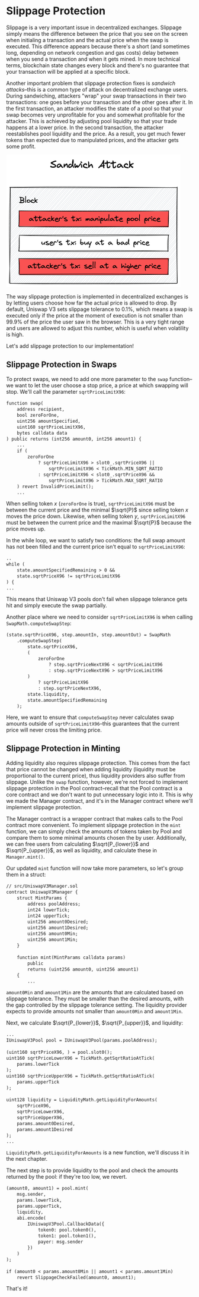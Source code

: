 # Slippage Protection

Slippage is a very important issue in decentralized exchanges. Slippage simply means the difference between the price that you see on the screen when initialing a transaction and the actual price when the swap is executed. This difference appears because there's a short (and sometimes long, depending on network congestion and gas costs) delay between when you send a transaction and when it gets mined. In more technical terms, blockchain state changes every block and there's no guarantee that your transaction will be applied at a specific block.

Another important problem that slippage protection fixes is *sandwich attacks*–this is a common type of attack on decentralized exchange users. During sandwiching, attackers "wrap" your swap transactions in their two transactions: one goes before your transaction and the other goes after it. In the first transaction, an attacker modifies the state of a pool so that your swap becomes very unprofitable for you and somewhat profitable for the attacker. This is achieved by adjusting pool liquidity so that your trade happens at a lower price. In the second transaction, the attacker reestablishes pool liquidity and the price. As a result, you get much fewer tokens than expected due to manipulated prices, and the attacker gets some profit.

![Sandwich attack](images/sandwich_attack.png)

The way slippage protection is implemented in decentralized exchanges is by letting users choose how far the actual price is allowed to drop. By default, Uniswap V3 sets slippage tolerance to 0.1%, which means a swap is executed only if the price at the moment of execution is not smaller than 99.9% of the price the user saw in the browser. This is a very tight range and users are allowed to adjust this number, which is useful when volatility is high.

Let's add slippage protection to our implementation!

## Slippage Protection in Swaps

To protect swaps, we need to add one more parameter to the `swap` function–we want to let the user choose a stop price, a price at which swapping will stop. We'll call the parameter `sqrtPriceLimitX96`:

```solidity
function swap(
    address recipient,
    bool zeroForOne,
    uint256 amountSpecified,
    uint160 sqrtPriceLimitX96,
    bytes calldata data
) public returns (int256 amount0, int256 amount1) {
    ...
    if (
        zeroForOne
            ? sqrtPriceLimitX96 > slot0_.sqrtPriceX96 ||
                sqrtPriceLimitX96 < TickMath.MIN_SQRT_RATIO
            : sqrtPriceLimitX96 < slot0_.sqrtPriceX96 &&
                sqrtPriceLimitX96 > TickMath.MAX_SQRT_RATIO
    ) revert InvalidPriceLimit();
    ...
```

When selling token $x$ (`zeroForOne` is true), `sqrtPriceLimitX96` must be between the current price and the minimal $\sqrt{P}$ since selling token $x$ moves the price down. Likewise, when selling token $y$, `sqrtPriceLimitX96` must be between the current price and the maximal $\sqrt{P}$ because the price moves up.

In the while loop, we want to satisfy two conditions: the full swap amount has not been filled and the current price isn't equal to `sqrtPriceLimitX96`:
```solidity
..
while (
    state.amountSpecifiedRemaining > 0 &&
    state.sqrtPriceX96 != sqrtPriceLimitX96
) {
...
```

This means that Uniswap V3 pools don't fail when slippage tolerance gets hit and simply execute the swap partially.

Another place where we need to consider `sqrtPriceLimitX96` is when calling `SwapMath.computeSwapStep`:

```solidity
(state.sqrtPriceX96, step.amountIn, step.amountOut) = SwapMath
    .computeSwapStep(
        state.sqrtPriceX96,
        (
            zeroForOne
                ? step.sqrtPriceNextX96 < sqrtPriceLimitX96
                : step.sqrtPriceNextX96 > sqrtPriceLimitX96
        )
            ? sqrtPriceLimitX96
            : step.sqrtPriceNextX96,
        state.liquidity,
        state.amountSpecifiedRemaining
    );
```

Here, we want to ensure that `computeSwapStep` never calculates swap amounts outside of `sqrtPriceLimitX96`–this guarantees that the current price will never cross the limiting price.

## Slippage Protection in Minting

Adding liquidity also requires slippage protection. This comes from the fact that price cannot be changed when adding liquidity (liquidity must be proportional to the current price), thus liquidity providers also suffer from slippage. Unlike the `swap` function, however, we're not forced to implement slippage protection in the Pool contract–recall that the Pool contract is a core contract and we don't want to put unnecessary logic into it. This is why we made the Manager contract, and it's in the Manager contract where we'll implement slippage protection.

The Manager contract is a wrapper contract that makes calls to the Pool contract more convenient. To implement slippage protection in the `mint` function, we can simply check the amounts of tokens taken by Pool and compare them to some minimal amounts chosen the by user. Additionally, we can free users from calculating $\sqrt{P_{lower}}$ and $\sqrt{P_{upper}}$, as well as liquidity, and calculate these in `Manager.mint()`.

Our updated `mint` function will now take more parameters, so let's group them in a struct:
```solidity
// src/UniswapV3Manager.sol
contract UniswapV3Manager {
    struct MintParams {
        address poolAddress;
        int24 lowerTick;
        int24 upperTick;
        uint256 amount0Desired;
        uint256 amount1Desired;
        uint256 amount0Min;
        uint256 amount1Min;
    }

    function mint(MintParams calldata params)
        public
        returns (uint256 amount0, uint256 amount1)
    {
        ...
```

`amount0Min` and `amount1Min` are the amounts that are calculated based on slippage tolerance. They must be smaller than the desired amounts, with the gap controlled by the slippage tolerance setting. The liquidity provider expects to provide amounts not smaller than `amount0Min` and `amount1Min`.

Next, we calculate $\sqrt{P_{lower}}$, $\sqrt{P_{upper}}$, and liquidity:
```solidity
...
IUniswapV3Pool pool = IUniswapV3Pool(params.poolAddress);

(uint160 sqrtPriceX96, ) = pool.slot0();
uint160 sqrtPriceLowerX96 = TickMath.getSqrtRatioAtTick(
    params.lowerTick
);
uint160 sqrtPriceUpperX96 = TickMath.getSqrtRatioAtTick(
    params.upperTick
);

uint128 liquidity = LiquidityMath.getLiquidityForAmounts(
    sqrtPriceX96,
    sqrtPriceLowerX96,
    sqrtPriceUpperX96,
    params.amount0Desired,
    params.amount1Desired
);
...
```

`LiquidityMath.getLiquidityForAmounts` is a new function, we'll discuss it in the next chapter.

The next step is to provide liquidity to the pool and check the amounts returned by the pool: if they're too low, we revert.
```solidity
(amount0, amount1) = pool.mint(
    msg.sender,
    params.lowerTick,
    params.upperTick,
    liquidity,
    abi.encode(
        IUniswapV3Pool.CallbackData({
            token0: pool.token0(),
            token1: pool.token1(),
            payer: msg.sender
        })
    )
);

if (amount0 < params.amount0Min || amount1 < params.amount1Min)
    revert SlippageCheckFailed(amount0, amount1);
```

That's it!